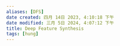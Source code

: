 ```yaml
---
aliases: [DFS]
date created: 四月 14日 2023, 4:10:18 下午
date modified: 三月 5日 2024, 4:07:12 下午
title: Deep Feature Synthesis
tags: [hung]
---
```


